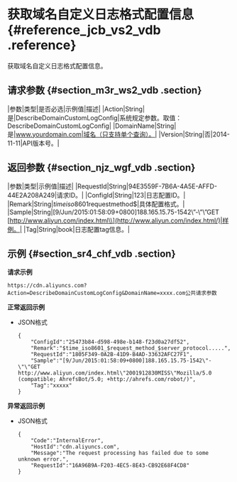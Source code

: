 # 获取域名自定义日志格式配置信息 {#reference_jcb_vs2_vdb .reference}

获取域名自定义日志格式配置信息。

## 请求参数 {#section_m3r_ws2_vdb .section}

|参数|类型|是否必选|示例值|描述|
|Action|String|是|DescribeDomainCustomLogConfig|系统规定参数。取值：DescribeDomainCustomLogConfig|
|DomainName|String|是|www.yourdomain.com|域名（只支持单个查询）。|
|Version|String|否|2014-11-11|API版本号。|

## 返回参数 {#section_njz_wgf_vdb .section}

|参数|类型|示例值|描述|
|RequestId|String|94E3559F-7B6A-4A5E-AFFD-44E2A208A249|请求ID。|
|ConfigId|String|123|日志配置ID。|
|Remark|String|$timeiso8601$requestmethod$|具体配置格式。|
|Sample|String|\[9/Jun/2015:01:58:09+0800\]188.165.15.75-1542\\”-\\”\\”GET [http://www.aliyun.com/index.html\\](http://www.aliyun.com/index.html/)|样例。|
|Tag|String|book|日志配置tag信息。|

## 示例 {#section_sr4_chf_vdb .section}

**请求示例**

```
https://cdn.aliyuncs.com?Action=DescribeDomainCustomLogConfig&DomainName=xxxx.com公共请求参数
```

**正常返回示例**

-   JSON格式

    ```
    {
        "ConfigId":"25473b84-d598-498e-b148-f23d0a27df52",
        "Remark":"$time_iso8601_$request_method_$server_protocol.....",
        "RequestId":"1805F349-0A2B-41D9-B4AD-33632AFC27F1",
        "Sample":"[9/Jun/2015:01:58:09+0800]188.165.15.75-1542\"-\"\"GET http://www.aliyun.com/index.html\"2001912830MISS\"Mozilla/5.0 (compatible; AhrefsBot/5.0; +http://ahrefs.com/robot/)",
        "Tag":"xxxxx"
    }
    ```


**异常返回示例**

-   JSON格式

    ```
    {
        "Code":"InternalError",
        "HostId":"cdn.aliyuncs.com",
        "Message":"The request processing has failed due to some unknown error.",
        "RequestId":"16A96B9A-F203-4EC5-8E43-CB92E68F4CD8"
    }
    ```


